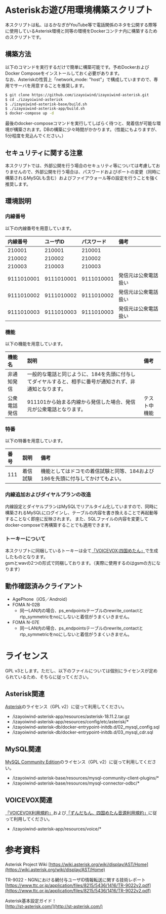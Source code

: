 # Asteriskお遊び用環境構築スクリプト

本スクリプトは私、はるかなぎがYouTube等で電話関係のネタを公開する際等に使用しているAsterisk環境と同等の環境をDockerコンテナ内に構築するためのスクリプトです。  

## 構築方法

以下のコマンドを実行するだけで簡単に構築可能です。予めDockerおよびDocker Composeをインストールしておく必要があります。   
なお、Asteriskの性質上「network_mode: "host"」で構成していますので、専用でサーバを用意することを推奨します。

```bash
$ git clone https://github.com/izayoiwind/izayoiwind-asterisk.git
$ cd ./izayoiwind-asterisk
$ ./izayoiwind-asterisk-base/build.sh
$ ./izayoiwind-asterisk-app/build.sh
$ docker-compose up -d
```

最後のdocker-composeコマンドを実行してしばらく待つと、発着信が可能な環境が構築されます。DBの構築に少々時間がかかります。（性能にもよりますが、5分程度を見込んでください。）

## セキュリティに関する注意

本スクリプトでは、外部公開を行う場合のセキュリティ等については考慮しておりませんので、外部公開を行う場合は、パスワードおよびポートの変更（同時に構築されるMySQLも含む）およびファイアウォール等の設定を行うことを強く推奨します。

## 環境説明

### 内線番号

以下の内線番号を用意しています。

| 内線番号 | ユーザID | パスワード | 備考 |
| :-- | :-- | :-- | :-- |
| 210001 | 210001 | 210001 |  |
| 210002 | 210002 | 210002 |  |
| 210003 | 210003 | 210003 |  |
| 9111010001 | 9111010001 | 9111010001 | 発信元は公衆電話扱い |
| 9111010002 | 9111010002 | 9111010002 | 発信元は公衆電話扱い  |
| 9111010003 | 9111010003 | 9111010003 | 発信元は公衆電話扱い |

### 機能

以下の機能を用意しています。

| 機能名 | 説明 | 備考 |
| :-- | :-- | :-- |
| 非通知発信 | 一般的な電話と同じように、184を先頭に付与してダイヤルすると、相手に番号が通知されず、非通知となります。 |  |
| 公衆電話発信 | 911101から始まる内線から発信した場合、発信元が公衆電話となります。 | テスト中機能 |

### 特番

以下の特番を用意しています。

| 番号 | 説明 | 備考 |
| :-- | :-- | :-- |
| 111 | 着信試験 | 機能としてはドコモの着信試験と同等、184および186を先頭に付与してかけてもよい。 |

### 内線追加およびダイヤルプランの改造

内線設定とダイヤルプランはMySQLでリアルタイム化していますので、同時に構築されるMySQLにログインし、テーブルの内容を書き換えることで再起動等することなく即座に反映されます。
また、SQLファイルの内容を変更してdocker-composeで再構築することでも適用できます。

### トーキーについて

本スクリプトに同梱しているトーキーは全て[「VOICEVOX:四国めたん」](https://voicevox.hiroshiba.jp/)で生成したものとなります。  
gsmとwavの2つの形式で同梱しております。（実際に使用するのはgsmの方になります）

## 動作確認済みクライアント

- AgePhone（iOS／Android）
- FOMA N-02B
  - 同一LAN内の場合、ps_endpointsテーブルのrewrite_contactとrtp_symmetricをnoにしないと着信がうまくいきません。
- FOMA N-07E
  - 同一LAN内の場合、ps_endpointsテーブルのrewrite_contactとrtp_symmetricをnoにしないと着信がうまくいきません。

# ライセンス

GPL v3とします。ただし、以下のファイルについては個別にライセンスが定められているため、そちらに従ってください。

## Asterisk関連

[Asterisk](https://www.asterisk.org/)のライセンス（GPL v2）に従って利用してください。

* /izayoiwind-asterisk-app/resources/asterisk-18.11.2.tar.gz  
* /izayoiwind-asterisk-app/resources/config/etc/asterisk/*  
* /izayoiwind-asterisk-db/docker-entrypoint-initdb.d/02_mysql_config.sql  
* /izayoiwind-asterisk-db/docker-entrypoint-initdb.d/03_mysql_cdr.sql  

## MySQL関連

[MySQL Community Edition](https://www.mysql.com/jp/products/community/)のライセンス（GPL v2）に従って利用してください。

* /izayoiwind-asterisk-base/resources/mysql-community-client-plugins/*  
* /izayoiwind-asterisk-base/resources/mysql-connector-odbc/*  

## VOICEVOX関連

[「VOICEVOX利用規約」](https://voicevox.hiroshiba.jp/term)および[「ずんだもん、四国めたん音源利用規約」](https://zunko.jp/con_ongen_kiyaku.html)に従って利用してください。

* /izayoiwind-asterisk-app/resources/voice/*  

# 参考資料

Asterisk Project Wiki
[https://wiki.asterisk.org/wiki/display/AST/Home](https://wiki.asterisk.org/wiki/display/AST/Home)

TR-9022 - NGNにおける網付与ユーザID情報転送に関する技術レポート
[https://www.ttc.or.jp/application/files/8215/5436/1416/TR-9022v2.pdf](https://www.ttc.or.jp/application/files/8215/5436/1416/TR-9022v2.pdf)

Asterisk基本設定ガイド！  
[http://st-asterisk.com/](http://st-asterisk.com/)